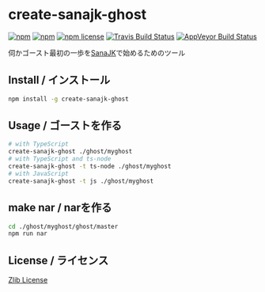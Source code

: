 # create-sanajk-ghost

[![npm](https://nodei.co/npm/create-sanajk-ghost.png)](https://www.npmjs.com/package/create-sanajk-ghost)
[![npm](https://img.shields.io/npm/v/create-sanajk-ghost.svg)](https://www.npmjs.com/package/create-sanajk-ghost)
[![npm license](https://img.shields.io/npm/l/create-sanajk-ghost.svg)](https://www.npmjs.com/package/create-sanajk-ghost)
[![Travis Build Status](https://travis-ci.org/Narazaka/create-sanajk-ghost.svg?branch=master)](https://travis-ci.org/Narazaka/create-sanajk-ghost)
[![AppVeyor Build Status](https://ci.appveyor.com/api/projects/status/github/Narazaka/create-sanajk-ghost?svg=true&branch=master)](https://ci.appveyor.com/project/Narazaka/create-sanajk-ghost)

伺かゴースト最初の一歩を[SanaJK](https://github.com/Narazaka/sanajk)で始めるためのツール

## Install / インストール

```bash
npm install -g create-sanajk-ghost
```

## Usage / ゴーストを作る

```bash
# with TypeScript
create-sanajk-ghost ./ghost/myghost
# with TypeScript and ts-node
create-sanajk-ghost -t ts-node ./ghost/myghost
# with JavaScript
create-sanajk-ghost -t js ./ghost/myghost
```

## make nar / narを作る

```bash
cd ./ghost/myghost/ghost/master
npm run nar
```

## License / ライセンス

[Zlib License](https://narazaka.net/license/Zlib?2018)
